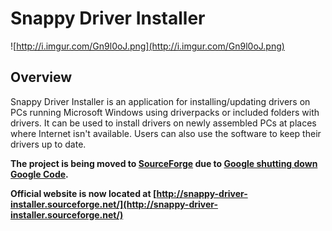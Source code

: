 # Snappy Driver Installer #

![http://i.imgur.com/Gn9l0oJ.png](http://i.imgur.com/Gn9l0oJ.png)

## Overview ##
Snappy Driver Installer is an application for installing/updating drivers on PCs running Microsoft Windows using driverpacks or included folders with drivers. It can be used to install drivers on newly assembled PCs at places where Internet isn't available. Users can also use the software to keep their drivers up to date.

**The project is being moved to [SourceForge](https://sourceforge.net/projects/snappy-driver-installer/) due to [Google shutting down Google Code](http://google-opensource.blogspot.ru/2015/03/farewell-to-google-code.html).**

**Official website is now located at [http://snappy-driver-installer.sourceforge.net/](http://snappy-driver-installer.sourceforge.net/)**
